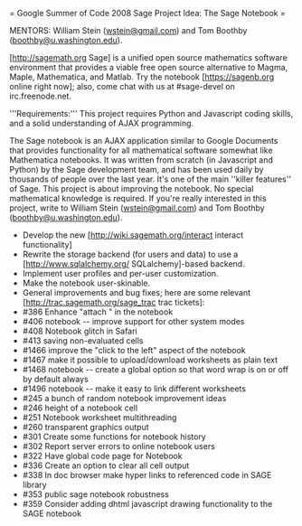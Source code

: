 = Google Summer of Code 2008 Sage Project Idea: The Sage Notebook =

MENTORS: William Stein (wstein@gmail.com) and Tom Boothby (boothby@u.washington.edu). 

[http://sagemath.org Sage] is a unified open source mathematics software environment that provides a viable free open source alternative to
Magma, Maple, Mathematica, and Matlab.   Try the notebook [https://sagenb.org online right now]; also, come chat with us at #sage-devel on
irc.freenode.net. 

'''Requirements:''' This project requires Python and Javascript coding skills, and a solid understanding of AJAX programming. 

The Sage notebook is an AJAX application similar to Google Documents that provides functionality for all mathematical software somewhat like Mathematica notebooks. 
It was written from scratch (in Javascript and Python) by the Sage development team, and has been used daily by thousands of people over the last year.  It's one of the
main ''killer features'' of Sage.  This project is about improving the notebook.  No special mathematical knowledge is required.     If you're really interested in this project,
write to William Stein (wstein@gmail.com) and Tom Boothby (boothby@u.washington.edu).


 * Develop the new [http://wiki.sagemath.org/interact interact functionality]
 * Rewrite the storage backend (for users and data) to use a [http://www.sqlalchemy.org/ SQLalchemy]-based backend. 
 * Implement user profiles and per-user customization.
 * Make the notebook user-skinable. 
 * General improvements and bug fixes; here are some relevant [http://trac.sagemath.org/sage_trac trac tickets]:
  * #386  Enhance "attach <file>" in the notebook
  * #406  notebook -- improve support for other system modes
  * #408  Notebook glitch in Safari
  * #413  saving non-evaluated cells
  * #1466  improve the "click to the left" aspect of the notebook
  * #1467  make it possible to upload/download worksheets as plain text
  * #1468  notebook -- create a global option so that word wrap is on or off by default always
  * #1496  notebook -- make it easy to link different worksheets
  * #245  a bunch of random notebook improvement ideas
  * #246  height of a notebook cell
  * #251  Notebook worksheet multithreading
  * #260  transparent graphics output
  * #301  Create some functions for notebook history
  * #302  Report server errors to online notebook users
  * #322  Have global code page for Notebook
  * #336  Create an option to clear all cell output
  * #338  In doc browser make hyper links to referenced code in SAGE library
  * #353  public sage notebook robustness
  * #359  Consider adding dhtml javascript drawing functionality to the SAGE notebook
